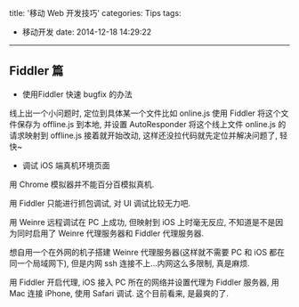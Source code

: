 title: '移动 Web 开发技巧'
categories: Tips
tags:
  - 移动开发
date: 2014-12-18 14:29:22
---


## Fiddler 篇
-  使用Fiddler 快速 bugfix 的办法

线上出一个小问题时, 定位到具体某一个文件比如 online.js
使用 Fiddler 将这个文件保存为 offline.js 到本地, 并设置 AutoResponder 将这个线上文件 online.js 的请求映射到 offline.js
接着就开始改动, 这样还没拉代码就先定位并解决问题了, 轻快~

- 调试 iOS 端真机环境页面

用 Chrome 模拟器并不能百分百模拟真机.

用 Fiddler 只能进行抓包调试, 对 UI 调试比较无力吧.

用 Weinre 远程调试在 PC 上成功, 但映射到 iOS 上时毫无反应, 
不知道是不是因为同时启用了 Weinre 代理服务器和 Fiddler 代理服务器.

想自用一个在外网的机子搭建 Weinre 代理服务器(这样就不需要 PC 和 iOS 都在同一个局域网下), 但是内网 ssh 连接不上…内网这么多限制, 真是麻烦.

用 Fiddler 开启代理, iOS 接入 PC 所在的网络并设置代理为 Fiddler 服务器, 用 Mac 连接 iPhone, 使用 Safari 调试. 这个目前看来, 是最爽的了.
